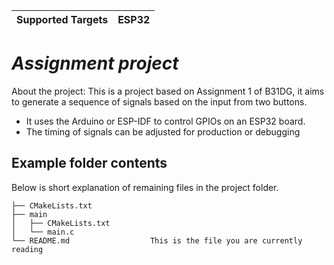 | Supported Targets | ESP32 |
| ----------------- | ----- |

# _Assignment project_

About the project: This is a project based on Assignment 1 of B31DG, it aims to  generate a sequence of signals based on the input from two buttons. 

- It uses the Arduino or ESP-IDF to control GPIOs on an ESP32 board.
- The timing of signals can be adjusted for production or debugging

## Example folder contents

Below is short explanation of remaining files in the project folder.

```
├── CMakeLists.txt
├── main
│   ├── CMakeLists.txt
│   └── main.c
└── README.md                  This is the file you are currently reading
```
